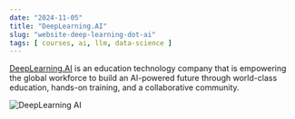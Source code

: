 ```yaml
---
date: "2024-11-05"
title: "DeepLearning.AI"
slug: "website-deep-learning-dot-ai"
tags: [ courses, ai, llm, data-science ]
---
```




[DeepLearning.AI][1] is an education technology company that is empowering the global workforce to build an AI-powered future through world-class education, hands-on training, and a collaborative community.

![DeepLearning AI][2]


   [1]: https://www.deeplearning.ai/courses/
   [2]: https://www.deeplearning.ai/_next/image/?url=%2Fimages%2Fcourses%2Fcourses-hero.png&w=384&q=90
